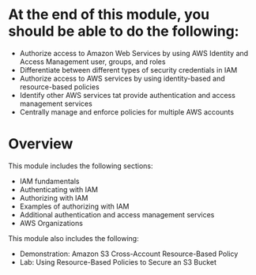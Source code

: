 # At the end of this module, you should be able to do the following:
- Authorize access to Amazon Web Services by using AWS Identity and Access Management user, groups, and roles
- Differentiate between different types of security credentials in IAM
- Authorize access to AWS services by using identity-based and resource-based policies
- Identify other AWS services tat provide authentication and access management services
- Centrally manage and enforce policies for multiple AWS accounts
# Overview
This module includes the following sections:
- IAM fundamentals
- Authenticating with IAM
- Authorizing with IAM
- Examples of authorizing with IAM
- Additional authentication and access management services
- AWS Organizations

This module also includes the following:
- Demonstration: Amazon S3 Cross-Account Resource-Based Policy
- Lab: Using Resource-Based Policies to Secure an S3 Bucket
